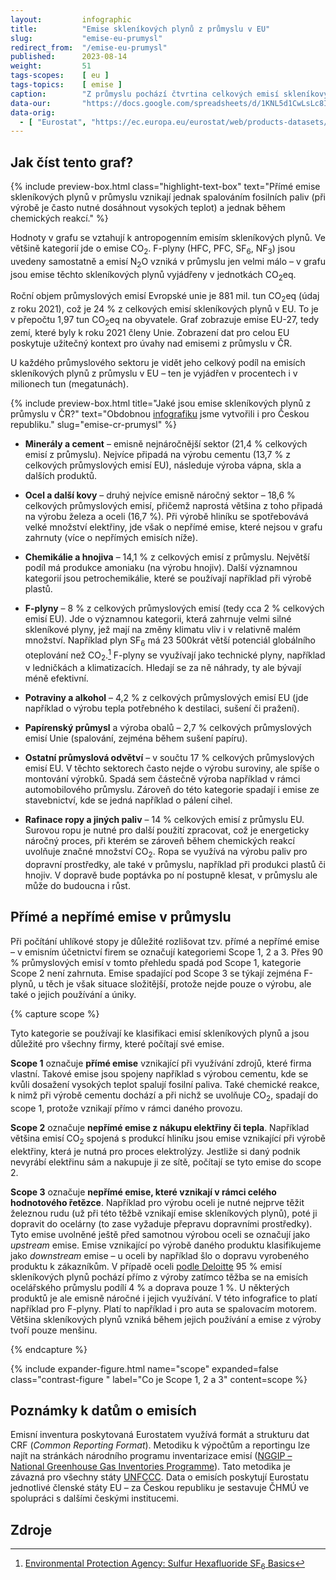 ```yaml
---
layout:         infographic
title:          "Emise skleníkových plynů z průmyslu v EU"
slug:           "emise-eu-prumysl"
redirect_from:  "/emise-eu-prumysl"
published:      2023-08-14
weight:         51
tags-scopes:    [ eu ]
tags-topics:    [ emise ]
caption:        "Z průmyslu pochází čtvrtina celkových emisí skleníkových plynů v Evropské unii. Průmysl je tak po výrobě elektřiny a tepla a po dopravě třetím největším producentem těchto emisí."
data-our:       "https://docs.google.com/spreadsheets/d/1KNL5d1CwLsLc8INquN7z5ABdr52APEsDjEsUcYGh_Mk/edit?usp=sharing"
data-orig:
  - [ "Eurostat", "https://ec.europa.eu/eurostat/web/products-datasets/-/ENV_AIR_GGE" ]
---
```


## Jak číst tento graf?

{% include preview-box.html
    class="highlight-text-box"
    text="Přímé emise skleníkových plynů v průmyslu vznikají jednak spalováním fosilních paliv (při výrobě je často nutné dosáhnout vysokých teplot) a jednak během chemických reakcí."
%}

Hodnoty v grafu se vztahují k <glossary id="antropogennisklenikoveplyny">antropogenním emisím</glossary> skleníkových plynů. Ve většině kategorií jde o emise CO<sub>2</sub>. F-plyny (HFC, PFC, SF<sub>6</sub>, NF<sub>3</sub>) jsou uvedeny samostatně a emisí N<sub>2</sub>O vzniká v průmyslu jen velmi málo – v grafu jsou emise těchto skleníkových plynů vyjádřeny v jednotkách <glossary id="co2eq">CO<sub>2</sub>eq</glossary>.

Roční objem průmyslových emisí Evropské unie je 881 mil. tun CO<sub>2</sub>eq (údaj z roku 2021), což je 24 % z celkových emisí skleníkových plynů v EU. To je v přepočtu 1,97 tun CO<sub>2</sub>eq na obyvatele. Graf zobrazuje emise EU-27, tedy zemí, které byly k roku 2021 členy Unie. Zobrazení dat pro celou EU poskytuje užitečný kontext pro úvahy nad emisemi z průmyslu v ČR.

U každého průmyslového sektoru je vidět jeho celkový podíl na emisích skleníkových plynů z průmyslu v EU – ten je vyjádřen v procentech i v milionech tun (megatunách).

{% include preview-box.html
    title="Jaké jsou emise skleníkových plynů z průmyslu v ČR?"
    text="Obdobnou [infografiku](/infografiky/emise-eu-prumysl) jsme vytvořili i pro Českou republiku."
    slug="emise-cr-prumysl"
%}

* **Minerály a cement** – emisně nejnáročnější sektor (21,4 % celkových emisí z průmyslu). Nejvíce připadá na výrobu cementu (13,7 % z celkových průmyslových emisí EU), následuje výroba vápna, skla a dalších produktů.

* **Ocel a další kovy** – druhý nejvíce emisně náročný sektor – 18,6 % celkových průmyslových emisí, přičemž naprostá většina z toho připadá na výrobu železa a oceli (16,7 %). Při výrobě hliníku se spotřebovává velké množství elektřiny, jde však o nepřímé emise, které nejsou v grafu zahrnuty (více o nepřímých emisích níže).

* **Chemikálie a hnojiva** – 14,1 % z celkových emisí z průmyslu. Největší podíl má produkce amoniaku (na výrobu hnojiv). Další významnou kategorií jsou petrochemikálie, které se používají například při výrobě plastů.

* **F-plyny** – 8 % z celkových průmyslových emisí (tedy cca 2 % celkových emisí EU). Jde o významnou kategorii, která zahrnuje velmi silné skleníkové plyny, jež mají na změny klimatu vliv i v relativně malém množství. Například plyn SF<sub>6</sub> má 23 500krát větší potenciál globálního oteplování než CO<sub>2</sub>.[^gwp] F-plyny se využívají jako technické plyny, například v ledničkách a klimatizacích. Hledají se za ně náhrady, ty ale bývají méně efektivní.

* **Potraviny a alkohol** – 4,2 % z celkových průmyslových emisí EU (jde například o výrobu tepla potřebného k destilaci, sušení či pražení).

* **Papírenský průmysl** a výroba obalů – 2,7 % celkových průmyslových emisí Unie (spalování, zejména během sušení papíru).

* **Ostatní průmyslová odvětví** – v součtu 17 % celkových průmyslových emisí EU. V těchto sektorech často nejde o výrobu suroviny, ale spíše o montování výrobků. Spadá sem částečně výroba například v rámci automobilového průmyslu. Zároveň do této kategorie spadají i emise ze stavebnictví, kde se jedná například o pálení cihel.

* **Rafinace ropy a jiných paliv** – 14 % celkových emisí z průmyslu EU. Surovou ropu je nutné pro další použití zpracovat, což je energeticky náročný proces, při kterém se zároveň během chemických reakcí uvolňuje značné množství CO<sub>2</sub>. Ropa se využívá na výrobu paliv pro dopravní prostředky, ale také v průmyslu, například při produkci plastů či hnojiv. V dopravě bude poptávka po ní postupně klesat, v průmyslu ale může do budoucna i růst.

## Přímé a nepřímé emise v průmyslu

Při počítání uhlíkové stopy je důležité rozlišovat tzv. přímé a nepřímé emise – v emisním účetnictví firem se označují kategoriemi Scope 1, 2 a 3. Přes 90 % průmyslových emisí v tomto přehledu spadá pod Scope 1, kategorie Scope 2 není zahrnuta. Emise spadající pod Scope 3 se týkají zejména F-plynů, u těch je však situace složitější, protože nejde pouze o výrobu, ale také o jejich používání a úniky.

{% capture scope %}

Tyto kategorie se používají ke klasifikaci emisí skleníkových plynů a jsou důležité pro všechny firmy, které počítají své emise.

**Scope 1** označuje **přímé emise** vznikající při využívání zdrojů, které firma vlastní. Takové emise jsou spojeny například s výrobou cementu, kde se kvůli dosažení vysokých teplot spalují fosilní paliva. Také chemické reakce, k nimž při výrobě cementu dochází a při nichž se uvolňuje CO<sub>2</sub>, spadají do scope 1, protože vznikají přímo v rámci daného provozu.

**Scope 2** označuje **nepřímé emise z nákupu elektřiny či tepla**. Například většina emisí CO<sub>2</sub> spojená s produkcí hliníku jsou emise vznikající při výrobě elektřiny, která je nutná pro proces elektrolýzy. Jestliže si daný podnik nevyrábí elektřinu sám a nakupuje ji ze sítě, počítají se tyto emise do scope 2.

**Scope 3** označuje **nepřímé emise, které vznikají v rámci celého hodnotového řetězce**. Například pro výrobu oceli je nutné nejprve těžit železnou rudu (už při této těžbě vznikají emise skleníkových plynů), poté ji dopravit do ocelárny (to zase vyžaduje přepravu dopravními prostředky). Tyto emise uvolněné ještě před samotnou výrobou oceli se označují jako *upstream* emise. Emise vznikající po výrobě daného produktu klasifikujeme jako *downstream* emise – u oceli by například šlo o dopravu vyrobeného produktu k zákazníkům. V případě oceli [podle Deloitte](https://www2.deloitte.com/nl/nl/pages/sustainability/articles/decarbonizing-the-steel-value-chain.html) 95 % emisí skleníkových plynů pochází přímo z výroby zatímco těžba se na emisích ocelářského průmyslu podílí 4 % a doprava pouze 1 %. U některých produktů je ale emisně náročné i jejich využívání. V této infografice to platí například pro F-plyny. Platí to například i pro auta se spalovacím motorem. Většina skleníkových plynů vzniká během jejich používání a emise z výroby tvoří pouze menšinu.

{% endcapture %}

{% include expander-figure.html
    name="scope"
    expanded=false
    class="contrast-figure "
    label="Co je Scope 1, 2 a 3"
    content=scope
%}

## Poznámky k datům o emisích

Emisní inventura poskytovaná Eurostatem využívá formát a strukturu dat CRF (_Common Reporting Format_). Metodiku k výpočtům a reportingu lze najít na stránkách národního programu inventarizace emisí ([NGGIP – National Greenhouse Gas Inventories Programme](https://www.ipcc-nggip.iges.or.jp/)). Tato metodika je závazná pro všechny státy [UNFCCC](https://cs.wikipedia.org/wiki/R%C3%A1mcov%C3%A1_%C3%BAmluva_OSN_o_zm%C4%9Bn%C4%9B_klimatu). Data o emisích poskytují Eurostatu jednotlivé členské státy EU – za Českou republiku je sestavuje ČHMÚ ve spolupráci s dalšími českými institucemi.

## Zdroje

[^gwp]: [Environmental Protection Agency: Sulfur Hexafluoride SF<sub>6</sub> Basics](https://www.epa.gov/eps-partnership/sulfur-hexafluoride-sf6-basics)
